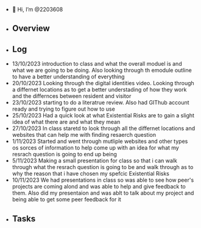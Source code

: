 - 👋 Hi, I’m @2203608
- ## Overview
- ## Log
- 13/10/2023 introduction to class and what the overall moduel is and what we are going to be doing. Also looking through th emodule outline to have a better understanding of everything 
- 20/10/2023 Looking through the digital identities video. Looking through a differnet locations as to get a better understading of how they work and the differnces between resident and visitor
- 23/10/2023 starting to do a literatrue review. Also had GIThub account ready and trying to figure out how to use
- 25/10/2023 Had a quick look at what Existential Risks are to gain a slight idea of what there are and what they mean
- 27/10/2023 In class staretd to look through all the differnet locations and websites that can help me with finding resaerch question
- 1/11/2023 Started and went through mutliple websites and other types os sorces of information to help come up with an idea for what my resrach question is going to end up being
- 5/11/2023 Making a small presentation for class so that i can walk through what the resrach question is going to be and walk through as to why the reason that i have chosen my spefcic Existential Risks
- 10/11/2023 We had presentations in class so was able to see how peer's projects are coming alond and was able to help and give feedback to them. Also did my presentaion and was ablt to talk about my project and being able to get some peer feedback for it 
- ## Tasks
